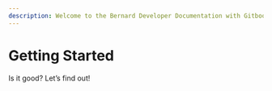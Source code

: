 ```yaml
---
description: Welcome to the Bernard Developer Documentation with Gitbook.
---
```


# Getting Started

Is it good? Let’s find out!

